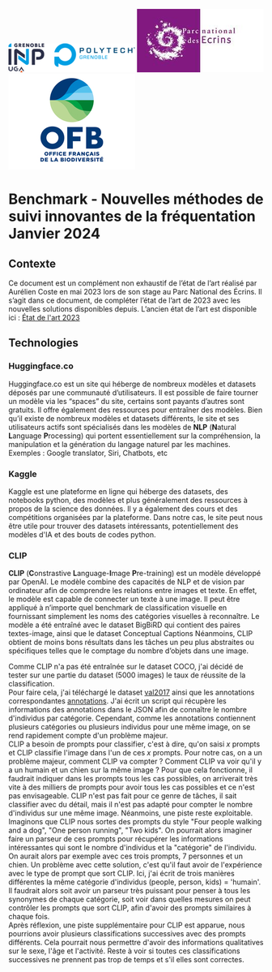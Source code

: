 ![Logo Polytech&INP](logo_Polytech&INP.png)
![Logo PNE](logo_PNE.jpg)
![Logo OFB](logo_OFB.jpg)  
# Benchmark - Nouvelles méthodes de suivi innovantes de la fréquentation <br> Janvier 2024

## Contexte
Ce document est un complément non exhaustif de l’état de l’art réalisé par Aurélien Coste en mai 2023 lors de son stage au Parc National des Écrins. Il s’agit dans ce document, de compléter l’état de l’art de 2023 avec les nouvelles solutions disponibles depuis. L’ancien état de l’art est disponible ici : [État de l'art 2023](https://github.com/Attendance-PNE-OFB/docs/blob/main/%C3%89tat%20de%20l'art%20-%20M%C3%A9thodes%20de%20suivi%20innovantes.pdf)

## Technologies
### Huggingface.co
Huggingface.co est un site qui héberge de nombreux modèles et datasets déposés par une communauté d’utilisateurs. 
Il est possible de faire tourner un modèle via les “spaces” du site, certains sont payants d’autres sont gratuits. 
Il offre également des ressources pour entraîner des modèles. Bien qu’il existe de nombreux modèles et datasets différents, 
le site et ses utilisateurs actifs sont spécialisés dans les modèles de **NLP** (**N**atural **L**anguage **P**rocessing) qui portent essentiellement sur la compréhension, 
la manipulation et la génération du langage naturel par les machines. Exemples : Google translator, Siri, Chatbots, etc

### Kaggle
Kaggle est une plateforme en ligne qui héberge des datasets, des notebooks python, des modèles et plus généralement des ressources à propos de la science des données. Il y a également des cours et des compétitions organisées par la plateforme. Dans notre cas, le site peut nous être utile pour trouver des datasets intéressants, potentiellement des modèles d'IA et des bouts de codes python.

### CLIP
**CLIP** (**C**onstrastive **L**anguage-**I**mage **P**re-training) est un modèle développé par OpenAI. 
Le modèle combine des capacités de NLP et de vision par ordinateur afin de comprendre les relations entre images et texte. En effet, le modèle est capable de connecter un texte à une image. 
Il peut être appliqué à n’importe quel benchmark de classification visuelle en fournissant simplement les noms des catégories visuelles à reconnaître. 
Le modèle a été entraîné avec le dataset BigBiRD qui contient des paires textes-image, ainsi que le dataset Conceptual Captions
Néanmoins, CLIP obtient de moins bons résultats dans les tâches un peu plus abstraites ou spécifiques telles que le comptage du nombre d’objets dans une image.  

Comme CLIP n'a pas été entraînée sur le dataset COCO, j'ai décidé de tester sur une partie du dataset (5000 images) le taux de réussite de la classification.  
Pour faire cela, j'ai téléchargé le dataset [val2017](http://images.cocodataset.org/zips/val2017.zip) ainsi que les annotations correspondantes [annotations](http://images.cocodataset.org/annotations/annotations_trainval2017.zip). J'ai écrit un script qui récupère les informations des annotations dans le JSON afin de connaître le nombre d'individus par catégorie. Cependant, comme les annotations contiennent plusieurs catégories ou plusieurs individus pour une même image, on se rend rapidement compte d'un problème majeur.  
CLIP a besoin de prompts pour classifier, c'est à dire, qu'on saisi *x* prompts et CLIP classifie l'image dans l'un de ces *x* prompts. Pour notre cas, on a un problème majeur, comment CLIP va compter ? Comment CLIP va voir qu'il y a un humain et un chien sur la même image ? Pour que cela fonctionne, il faudrait indiquer dans les prompts tous les cas possibles, on arriverait très vite à des milliers de prompts pour avoir tous les cas possibles et ce n'est pas envisageable. CLIP n'est pas fait pour ce genre de tâches, il sait classifier avec du détail, mais il n'est pas adapté pour compter le nombre d'individus sur une même image. 
Néanmoins, une piste reste exploitable. Imaginons que CLIP nous sortes des prompts du style "Four people walking and a dog", "One person running", "Two kids". On pourrait alors imaginer faire un parseur de ces prompts pour récupérer les informations intéressantes qui sont le nombre d'individus et la "catégorie" de l'individu. On aurait alors par exemple avec ces trois prompts, 7 personnes et un chien. Un problème avec cette solution, c'est qu'il faut avoir de l'expérience avec le type de prompt que sort CLIP. Ici, j'ai écrit de trois manières différentes la même catégorie d'individus (people, person, kids) = 'humain'. Il faudrait alors soit avoir un parseur très puissant pour penser à tous les synonymes de chaque catégorie, soit voir dans quelles mesures on peut contrôler les prompts que sort CLIP, afin d'avoir des prompts similaires à chaque fois.  
Après réflexion, une piste supplémentaire pour CLIP est apparue, nous pourrions avoir plusieurs classifications successives avec des prompts différents. Cela pourrait nous permettre d'avoir des informations qualitatives sur le sexe, l'âge et l'activité. Reste à voir si toutes ces classifications successives ne prennent pas trop de temps et s'il elles sont correctes.
